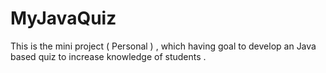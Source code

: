 # MyJavaQuiz
This is the mini project ( Personal ) , which having goal to develop an Java based quiz to increase knowledge of students .
